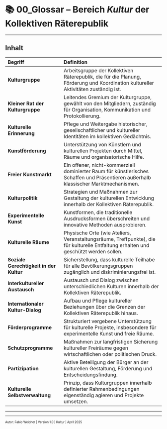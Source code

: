 # 📚 00_Glossar – Bereich *Kultur* der Kollektiven Räterepublik

---

## Inhalt

| Begriff | Definition |
|:--------|:-----------|
| **Kulturgruppe** | Arbeitsgruppe der Kollektiven Räterepublik, die für die Planung, Förderung und Koordination kultureller Aktivitäten zuständig ist. |
| **Kleiner Rat der Kulturgruppe** | Leitendes Gremium der Kulturgruppe, gewählt von den Mitgliedern, zuständig für Organisation, Kommunikation und Protokollierung. |
| **Kulturelle Erinnerung** | Pflege und Weitergabe historischer, gesellschaftlicher und kultureller Identitäten im kollektiven Gedächtnis. |
| **Kunstförderung** | Unterstützung von Künstlern und kulturellen Projekten durch Mittel, Räume und organisatorische Hilfe. |
| **Freier Kunstmarkt** | Ein offener, nicht-kommerziell dominierter Raum für künstlerisches Schaffen und Präsentieren außerhalb klassischer Marktmechanismen. |
| **Kulturpolitik** | Strategien und Maßnahmen zur Gestaltung der kulturellen Entwicklung innerhalb der Kollektiven Räterepublik. |
| **Experimentelle Kunst** | Kunstformen, die traditionelle Ausdrucksformen überschreiten und innovative Methoden ausprobieren. |
| **Kulturelle Räume** | Physische Orte (wie Ateliers, Veranstaltungsräume, Treffpunkte), die für kulturelle Entfaltung erhalten und geschützt werden sollen. |
| **Soziale Gerechtigkeit in der Kultur** | Sicherstellung, dass kulturelle Teilhabe für alle Bevölkerungsgruppen zugänglich und diskriminierungsfrei ist. |
| **Interkultureller Austausch** | Austausch und Dialog zwischen unterschiedlichen Kulturen innerhalb der Kollektiven Räterepublik. |
| **Internationaler Kultur-Dialog** | Aufbau und Pflege kultureller Beziehungen über die Grenzen der Kollektiven Räterepublik hinaus. |
| **Förderprogramme** | Strukturiert vergebene Unterstützung für kulturelle Projekte, insbesondere für experimentelle Kunst und freie Räume. |
| **Schutzprogramme** | Maßnahmen zur langfristigen Sicherung kultureller Freiräume gegen wirtschaftlichen oder politischen Druck. |
| **Partizipation** | Aktive Beteiligung der Bürger an der kulturellen Gestaltung, Förderung und Entscheidungsfindung. |
| **Kulturelle Selbstverwaltung** | Prinzip, dass Kulturgruppen innerhalb definierter Rahmenbedingungen eigenständig agieren und Projekte umsetzen. |

---

<!--
Autor: Fabio Weidner
Version: 1.0
Sektion: Kultur
Veröffentlichung: April 2025
-->

---

<sub><sup>Autor: Fabio Weidner | Version 1.0 | Kultur | April 2025</sup></sub>
